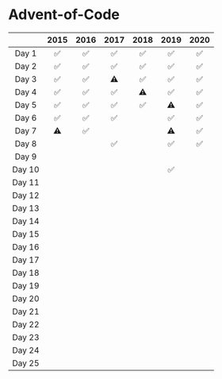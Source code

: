 # Advent-of-Code
|        | 2015 | 2016 | 2017 | 2018 | 2019 | 2020 |
| :----: | :--: | :--: | :--: | :--: | :--: | :--: |
| Day 1  |  ✅  |  ✅   |  ✅   |  ✅   |  ✅   |  ✅  |
| Day 2  |  ✅  |  ✅   |  ✅   |  ✅   |  ✅   |  ✅  |
| Day 3  |  ✅  |  ✅   |  ⚠️   |  ✅   |  ✅   |  ✅  |
| Day 4  |  ✅  |  ✅   |  ✅   |  ⚠️   |  ✅   |  ✅  |
| Day 5  |  ✅  |  ✅   |  ✅   |  ✅   |  ⚠️   | ✅ |
| Day 6  |  ✅  |  ✅   |  ✅   |      |  ✅   | ✅ |
| Day 7  |  ⚠️  |  ✅   |      |      |  ⚠️   |  ✅   |
| Day 8  |      |      |  ✅   |       |  ✅   | ✅    |
| Day 9  |      |      |      |      |      |      |
| Day 10 |      |      |      |      |  ✅   |     |
| Day 11 |      |      |      |      |      |      |
| Day 12 |      |      |      |      |      |      |
| Day 13 |      |      |      |      |      |      |
| Day 14 |      |      |      |      |      |      |
| Day 15 |      |      |      |      |      |      |
| Day 16 |      |      |      |      |      |      |
| Day 17 |      |      |      |      |      |      |
| Day 18 |      |      |      |      |      |      |
| Day 19 |      |      |      |      |      |      |
| Day 20 |      |      |      |      |      |      |
| Day 21 |      |      |      |      |      |      |
| Day 22 |      |      |      |      |      |      |
| Day 23 |      |      |      |      |      |      |
| Day 24 |      |      |      |      |      |      |
| Day 25 |      |      |      |      |      |      |